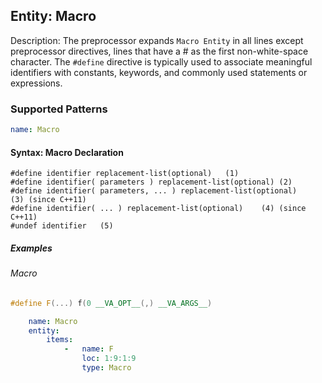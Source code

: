 ## Entity:  Macro

Description: The preprocessor expands `Macro Entity` in all lines except preprocessor directives, lines that have a # as the first non-white-space character. The `#define` directive is typically used to associate meaningful identifiers with constants, keywords, and commonly used statements or expressions.

### Supported Patterns

```yaml
name: Macro
```
#### Syntax: Macro Declaration
```text
#define identifier replacement-list(optional)	(1)	
#define identifier( parameters ) replacement-list(optional)	(2)	
#define identifier( parameters, ... ) replacement-list(optional)	(3)	(since C++11)
#define identifier( ... ) replacement-list(optional)	(4)	(since C++11)
#undef identifier	(5)	
```

##### Examples

###### Macro
```cpp
#define F(...) f(0 __VA_OPT__(,) __VA_ARGS__)
```

```yaml
    name: Macro
    entity:
        items:
            -   name: F
                loc: 1:9:1:9
                type: Macro
```